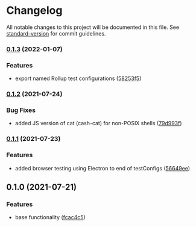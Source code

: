 # Changelog

All notable changes to this project will be documented in this file. See [standard-version](https://github.com/conventional-changelog/standard-version) for commit guidelines.

### [0.1.3](https://github.com/toolbuilder/rollup-plugin-test-tools/compare/v0.1.2...v0.1.3) (2022-01-07)


### Features

* export named Rollup test configurations ([58253f5](https://github.com/toolbuilder/rollup-plugin-test-tools/commit/58253f56b07ad1147c26a119c89958359439637d))

### [0.1.2](https://github.com/toolbuilder/rollup-plugin-test-tools/compare/v0.1.1...v0.1.2) (2021-07-24)


### Bug Fixes

* added JS version of cat (cash-cat) for non-POSIX shells ([79d993f](https://github.com/toolbuilder/rollup-plugin-test-tools/commit/79d993fc484cf455892678d331fcdb439ffe2e2f))

### [0.1.1](https://github.com/toolbuilder/rollup-plugin-test-tools/compare/v0.1.0...v0.1.1) (2021-07-23)


### Features

* added browser testing using Electron to end of testConfigs ([56649ee](https://github.com/toolbuilder/rollup-plugin-test-tools/commit/56649eebc56f4e5aa47cc431b19cd81c9738e73f))

## 0.1.0 (2021-07-21)


### Features

* base functionality ([fcac4c5](https://github.com/toolbuilder/rollup-plugin-test-tools/commit/fcac4c5ae71479790bd82707bb7bc72ce8e84d90))

